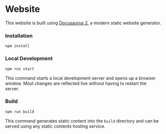 # Website

This website is built using [Docusaurus 2](https://docusaurus.io/), a modern 
static website generator.

### Installation

```shell
npm install
```

### Local Development

```shell
npm run start
```

This command starts a local development server and opens up a browser window.
Most changes are reflected live without having to restart the server.

### Build

```shell
npm run build
```

This command generates static content into the `build` directory and can be 
served using any static contents hosting service.
